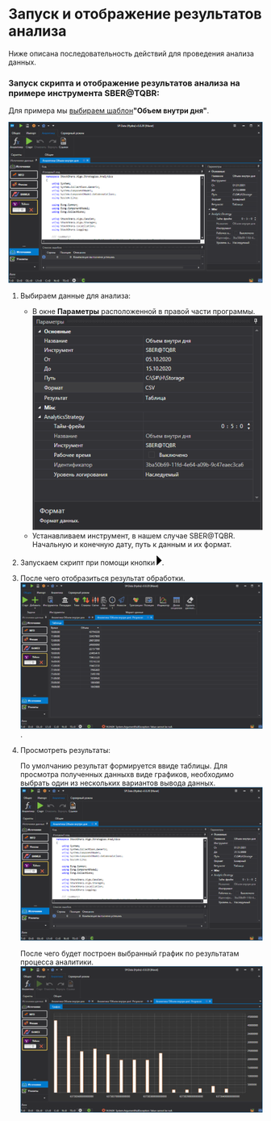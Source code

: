 # Запуск и отображение результатов анализа

Ниже описана последовательность действий для проведения анализа данных.

### Запуск скрипта и отображение результатов анализа на примере инструмента SBER@TQBR:

Для примера мы [выбираем шаблон](HydraAnalyticsScripts.md)**"Объем внутри дня"**.

![hydra analitics main 01](../images/hydra_analitics_main_01.png)

1. Выбираем данные для анализа:
   - В окне **Параметры** расположенной в правой части программы.![hydra analitics parameters](../images/hydra_analitics_parameters.png)
   - Устанавливаем инструмент, в нашем случае SBER@TQBR. Начальную и конечную дату, путь к данным и их формат.
2. Запускаем скрипт при помощи кнопки ![hydra analitics run](../images/hydra_analitics_run.png).
3. После чего отобразиться результат обработки.![hydra analitics table](../images/hydra_analitics_table.png). 
4. Просмотреть результаты:

   По умолчанию результат формируется ввиде таблицы. Для просмотра полученных данныхв виде графиков, необходимо выбрать один из нескольких вариантов вывода данных.![hydra analitics main 01](../images/hydra_analitics_main_01.png)

   После чего будет построен выбранный график по результатам процесса аналитики.![hydra analitics chart](../images/hydra_analitics_chart.png)
